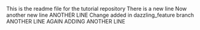 This is the readme file for the tutorial repository
There is a new line
Now another new line
ANOTHER LINE
Change added in dazzling_feature branch
ANOTHER LINE AGAIN
ADDING ANOTHER LINE
